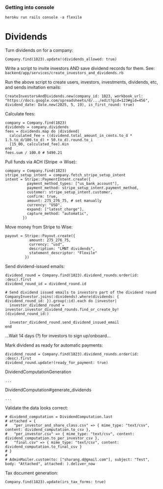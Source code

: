 ### Getting into console

```
heroku run rails console -a flexile
```

# Dividends

Turn dividends on for a company:

```
Company.find(1823).update!(dividends_allowed: true)
```

Write a script to invite investors AND save dividend records for them. See: `backend/app/services/create_investors_and_dividends.rb`

Run the above script to create users, investors, investments, dividends, etc, and sends invitation emails:

```
CreateInvestorsAndDividends.new(company_id: 1823, workbook_url: "https://docs.google.com/spreadsheets/d/.../edit?gid=123#gid=456", dividend_date: Date.new(2025, 5, 19), is_first_round: true)
```

Calculate fees:

```
company = Company.find(1823)
dividends = company.dividends
fees = dividends.map do |dividend|
  calculated_fee = ((dividend.total_amount_in_cents.to_d * 1.5.to_d/100.to_d) + 50.to_d).round.to_i
  [15_00, calculated_fee].min
end
fees.sum / 100.0 # 5490.21
```

Pull funds via ACH (Stripe -> Wise):

```
company = Company.find(1823)
stripe_setup_intent = company.fetch_stripe_setup_intent
intent = Stripe::PaymentIntent.create({
          payment_method_types: ["us_bank_account"],
          payment_method: stripe_setup_intent.payment_method,
          customer: stripe_setup_intent.customer,
          confirm: true,
          amount: 275_276_75, # set manually
          currency: "USD",
          expand: ["latest_charge"],
          capture_method: "automatic",
        })
```

Move money from Stripe to Wise:

```
payout = Stripe::Payout.create({
           amount: 275_276_75,
           currency: "usd",
           description: "LMNT dividends",
           statement_descriptor: "Flexile"
         })
```

Send dividend-issued emails:

```
dividend_round = Company.find(1823).dividend_rounds.order(id: :desc).first
dividend_round_id = dividend_round.id

# Send dividend issued emails to investors part of the dividend round
CompanyInvestor.joins(:dividends).where(dividends: { dividend_round_id: }).group(:id).each do |investor|
  investor_dividend_round = investor.investor_dividend_rounds.find_or_create_by!(dividend_round_id:)

  investor_dividend_round.send_dividend_issued_email
end
```

...Wait 14 days (?) for investors to sign up/onboard...

Mark dividend as ready for automatic payments:

```
dividend_round = Company.find(1823).dividend_rounds.order(id: :desc).first
dividend_round.update!(ready_for_payment: true)
```

DividendComputationGeneration

```
...
```

DividendComputation#generate_dividends

```
...
```

Validate the data looks correct:

```
# dividend_computation = DividendComputation.last
# attached = {
#   "per_investor_and_share_class.csv" => { mime_type: "text/csv", content: dividend_computation.to_csv },
#   "per_investor.csv" => { mime_type: "text/csv", content: dividend_computation.to_per_investor_csv },
#   "final.csv" => { mime_type: "text/csv", content: dividend_computation.to_final_csv }
# }
#
# AdminMailer.custom(to: ["sharang.d@gmail.com"], subject: "Test", body: "Attached", attached: ).deliver_now
```

Tax document generation:

```
Company.find(1823).update(irs_tax_forms: true)
```
